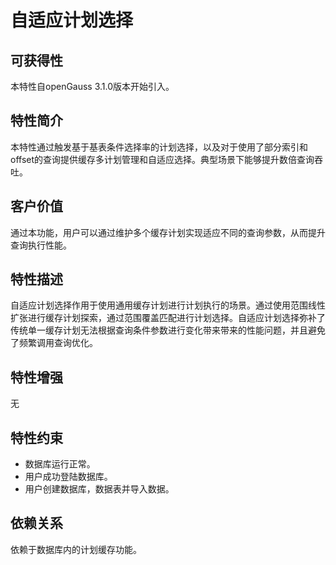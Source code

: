# 自适应计划选择

## 可获得性<a name="section1420315335481"></a>

本特性自openGauss 3.1.0版本开始引入。

## 特性简介<a name="section18982185114134"></a>

本特性通过触发基于基表条件选择率的计划选择，以及对于使用了部分索引和offset的查询提供缓存多计划管理和自适应选择。典型场景下能够提升数倍查询吞吐。

## 客户价值<a name="section1160749171918"></a>

通过本功能，用户可以通过维护多个缓存计划实现适应不同的查询参数，从而提升查询执行性能。

## 特性描述<a name="section165492040132317"></a>

自适应计划选择作用于使用通用缓存计划进行计划执行的场景。通过使用范围线性扩张进行缓存计划探索，通过范围覆盖匹配进行计划选择。自适应计划选择弥补了传统单一缓存计划无法根据查询条件参数进行变化带来带来的性能问题，并且避免了频繁调用查询优化。

## 特性增强<a name="section818524702617"></a>

无

## 特性约束<a name="section13678185110268"></a>

-   数据库运行正常。
-   用户成功登陆数据库。
-   用户创建数据库，数据表并导入数据。

## 依赖关系<a name="section11899817102719"></a>

依赖于数据库内的计划缓存功能。


